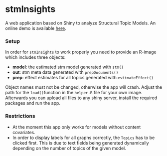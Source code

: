 # stmInsights
A web application based on Shiny to analyze Structural Topic Models. An online demo is available [here](http://pathways.polsys.uni-bamberg.de:443/stmInsights).

### Setup

In order for ```stmInsights``` to work properly you need to provide an R-image which includes three objects:

- **model**: the estimated stm model generated with ```stm()```
- **out**: stm meta data generated with ```prepDocuments()```
- **prep**: effect estimates for all topics generated with ```estimateEffect()```

Object names must not be changed, otherwise the app will crash. Adjust the path for the ```load()```function in the ```helper.R``` file for your own image. 
Afterwards you can upload all files to any shiny server, install the required packages and run the app.

### Restrictions

- At the moment this app only works for models without content covariates.
- In order to display labels for all graphs correctly, the ``Topics`` has to be clicked first. This is due to text fields being generated dynamically depending on the number of topics of the given model.
